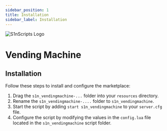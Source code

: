 ```yaml
---
sidebar_position: 1
title: Installation
sidebar_label: Installation
---
```


![S1nScripts Logo](https://forum.cfx.re/uploads/default/original/4X/c/5/c/c5c77230275c185945473d91ea8b2a02c4f48770.jpeg)

# Vending Machine 
## Installation

Follow these steps to install and configure the marketplace:

1. Drag the `s1n_vendingmachine-...` folder into your `resources` directory.
2. Rename the `s1n_vendingmachine-....` folder to `s1n_vendingmachine`.
3. Start the script by adding `start s1n_vendingmachine` to your `server.cfg` file.
4. Configure the script by modifying the values in the `config.lua` file located in the `s1n_vendingmachine` script folder.